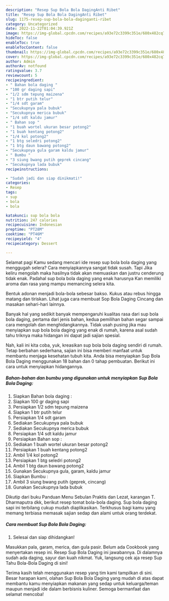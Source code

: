 ```yaml
---
description: "Resep Sup Bola Bola DagingAnti Ribet"
title: "Resep Sup Bola Bola DagingAnti Ribet"
slug: 1175-resep-sup-bola-bola-daginganti-ribet
category: Uncategorized
date: 2022-11-22T01:04:39.921Z
image: https://img-global.cpcdn.com/recipes/a93e72c3399c351e/680x482cq70/sup-bola-bola-daging-foto-resep-utama.jpg
hideToc: false
enableToc: true
enableTocContent: false
thumbnail: https://img-global.cpcdn.com/recipes/a93e72c3399c351e/680x482cq70/sup-bola-bola-daging-foto-resep-utama.jpg
cover: https://img-global.cpcdn.com/recipes/a93e72c3399c351e/680x482cq70/sup-bola-bola-daging-foto-resep-utama.jpg
author: Admin
authorAv: notfound
ratingvalue: 3.7
reviewcount: 5
recipeingredient:
- " Bahan bola daging "
- "100 gr daging sapi"
- "1/2 sdm tepung maizena"
- "1 btr putih telur"
- "1/4 sdt garam"
- "Secukupnya pala bubuk"
- "Secukupnya merica bubuk"
- "1/4 sdt kaldu jamur"
- " Bahan sop "
- "1 buah wortel ukuran besar potong2"
- "1 buah kentang potong2"
- "1/4 kol potong2"
- "1 btg seledri potong2"
- "1 btg daun bawang potong2"
- "Secukupnya gula garam kaldu jamur"
- " Bumbu "
- "3 siung bwang putih geprek cincang"
- "Secukupnya lada bubuk"
recipeinstructions:

- "Sudah jadi dan siap dinikmati!"
categories:
- Resep
tags:
- sup
- bola
- bola

katakunci: sup bola bola 
nutrition: 247 calories
recipecuisine: Indonesian
preptime: "PT28M"
cooktime: "PT46M"
recipeyield: "4"
recipecategory: Dessert

---
```



Selamat pagi Kamu sedang mencari ide resep sup bola bola daging yang menggugah selera? Cara menyiapkannya sangat tidak susah. Tapi Jika keliru mengolah maka hasilnya tidak akan memuaskan dan justru cenderung tidak enak. Padahal sup bola bola daging yang enak harusnya Kan memiliki aroma dan rasa yang mampu memancing selera kita.


Bentuk adonan menjadi bola-bola sebesar bakso. Kukus atau rebus hingga matang dan tiriskan. Lihat juga cara membuat Sop Bola Daging Cincang dan masakan sehari-hari lainnya.

Banyak hal yang sedikit banyak mempengaruhi kualitas rasa dari sup bola bola daging, pertama dari jenis bahan, kedua pemilihan bahan segar sampai cara mengolah dan menghidangkannya. Tidak usah pusing jika mau menyiapkan sup bola bola daging yang enak di rumah, karena asal sudah tahu triknya maka hidangan ini dapat jadi sajian spesial.


Nah, kali ini kita coba, yuk, kreasikan sup bola bola daging sendiri di rumah. Tetap berbahan sederhana, sajian ini bisa memberi manfaat untuk membantu menjaga kesehatan tubuh kita. Anda bisa menyiapkan Sup Bola Bola Daging menggunakan 18 bahan dan 0 tahap pembuatan. Berikut ini cara untuk menyiapkan hidangannya.

<!--inarticleads1-->

##### Bahan-bahan dan bumbu yang digunakan untuk menyiapkan Sup Bola Bola Daging:

1. Siapkan  Bahan bola daging :
1. Siapkan 100 gr daging sapi
1. Persiapkan 1/2 sdm tepung maizena
1. Siapkan 1 btr putih telur
1. Persiapkan 1/4 sdt garam
1. Sediakan Secukupnya pala bubuk
1. Sediakan Secukupnya merica bubuk
1. Persiapkan 1/4 sdt kaldu jamur
1. Persiapkan  Bahan sop :
1. Sediakan 1 buah wortel ukuran besar potong2
1. Persiapkan 1 buah kentang potong2
1. Ambil 1/4 kol potong2
1. Persiapkan 1 btg seledri potong2
1. Ambil 1 btg daun bawang potong2
1. Gunakan Secukupnya gula, garam, kaldu jamur
1. Siapkan  Bumbu :
1. Ambil 3 siung bwang putih (geprek, cincang)
1. Gunakan Secukupnya lada bubuk


Dikutip dari buku Panduan Menu Sebulan Praktis dan Lezat, karangan T. Dharmaputra dkk, berikut resep tomat bola-bola daging. Sup bola daging sapi ini terbilang cukup mudah diaplikasikan. Terkhusus bagi kamu yang memang terbiasa memasak sajian sedap dan alami untuk orang terdekat. 

<!--inarticleads2-->

##### Cara membuat Sup Bola Bola Daging:


1. Selesai dan siap dihidangkan!

Masukkan pala, garam, merica, dan gula pasir. Belum ada Cookbook yang menyertakan resep ini. Resep Sup Bola Daging ini jawabannya. Di dalamnya sudah ada daging, sayur dan kuah nikmat. Yuk, langsung cek aja resep Sup Tahu Bola-Bola Daging di sini! 

Terima kasih telah menggunakan resep yang tim kami tampilkan di sini. Besar harapan kami, olahan Sup Bola Bola Daging yang mudah di atas dapat membantu kamu menyiapkan makanan yang sedap untuk keluarga/teman maupun menjadi ide dalam berbisnis kuliner. Semoga bermanfaat dan selamat mencoba!
